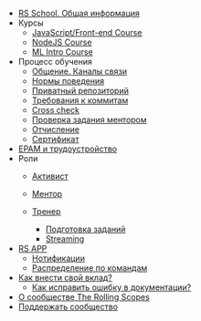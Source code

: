 - [RS School. Общая информация](README.md)
- Курсы
  - [JavaScript/Front-end Course](js-fe-course.md)
  - [NodeJS Course](nodejs-course.md)
  - [ML Intro Course](ml-intro-course.md)
- Процесс обучения
    - [Общение. Каналы связи](rs-school-chats.md)
    - [Нормы поведения](code-of-conduct.md)
    - [Приватный репозиторий](private-repository.md)
    - [Требования к коммитам](git-convention.md)
    - [Cross check](cross-check-flow.md) 
    - [Проверка задания ментором](pull-request-review-process.md) 
    - [Отчисление](dismission.md)
    - [Сертификат](rs-school-certificate.md)
- [EPAM и трудоустройство](employment.md)
- Роли
    - [Активист](rs-school-activist.md)
    - [Ментор](rs-school-mentor.md)

    - [Тренер](rs-school-trainer.md)
      - [Подготовка заданий](create-task.md)
      - [Streaming](streaming.md)
- [RS APP](rs-app.md)
    - [Нотификации](notifications.md)
    - [Распределение по командам](teams.md)
- [Как внести свой вклад?](how-to-contribute.md)
  - [Как исправить ошибку в документации?](fix-typo.md)
- [О сообществе The Rolling Scopes](rolling-scopes-overview.md)
- [Поддержать сообщество](fundraiser.md)

